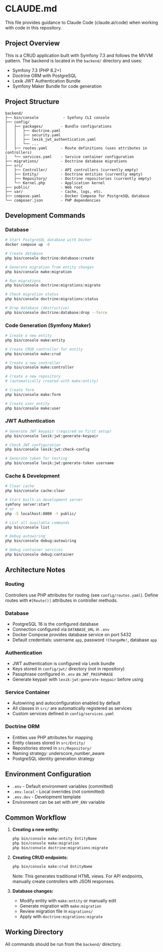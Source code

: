 # CLAUDE.md

This file provides guidance to Claude Code (claude.ai/code) when working with code in this repository.

## Project Overview

This is a CRUD application built with Symfony 7.3 and follows the MVVM pattern. The backend is located in the `backend/` directory and uses:
- Symfony 7.3 (PHP 8.2+)
- Doctrine ORM with PostgreSQL
- Lexik JWT Authentication Bundle
- Symfony Maker Bundle for code generation

## Project Structure

```
backend/
├── bin/console           - Symfony CLI console
├── config/
│   ├── packages/        - Bundle configurations
│   │   ├── doctrine.yaml
│   │   ├── security.yaml
│   │   ├── lexik_jwt_authentication.yaml
│   │   └── ...
│   ├── routes.yaml      - Route definitions (uses attributes in controllers)
│   └── services.yaml    - Service container configuration
├── migrations/          - Doctrine database migrations
├── src/
│   ├── Controller/      - API controllers (currently empty)
│   ├── Entity/          - Doctrine entities (currently empty)
│   ├── Repository/      - Doctrine repositories (currently empty)
│   └── Kernel.php       - Application kernel
├── public/              - Web root
├── var/                 - Cache, logs, etc.
├── compose.yaml         - Docker Compose for PostgreSQL database
└── composer.json        - PHP dependencies
```

## Development Commands

### Database
```bash
# Start PostgreSQL database with Docker
docker compose up -d

# Create database
php bin/console doctrine:database:create

# Generate migration from entity changes
php bin/console make:migration

# Run migrations
php bin/console doctrine:migrations:migrate

# Check migration status
php bin/console doctrine:migrations:status

# Drop database (destructive)
php bin/console doctrine:database:drop --force
```

### Code Generation (Symfony Maker)
```bash
# Create a new entity
php bin/console make:entity

# Create CRUD controller for entity
php bin/console make:crud

# Create a new controller
php bin/console make:controller

# Create a new repository
# (automatically created with make:entity)

# Create form
php bin/console make:form

# Create user entity
php bin/console make:user
```

### JWT Authentication
```bash
# Generate JWT keypair (required on first setup)
php bin/console lexik:jwt:generate-keypair

# Check JWT configuration
php bin/console lexik:jwt:check-config

# Generate token for testing
php bin/console lexik:jwt:generate-token username
```

### Cache & Development
```bash
# Clear cache
php bin/console cache:clear

# Start built-in development server
symfony server:start
# or
php -S localhost:8000 -t public/

# List all available commands
php bin/console list

# Debug autowiring
php bin/console debug:autowiring

# Debug container services
php bin/console debug:container
```

## Architecture Notes

### Routing
Controllers use PHP attributes for routing (see `config/routes.yaml`). Define routes with `#[Route()]` attributes in controller methods.

### Database
- PostgreSQL 16 is the configured database
- Connection configured via `DATABASE_URL` in `.env`
- Docker Compose provides database service on port 5432
- Default credentials: username `app`, password `!ChangeMe!`, database `app`

### Authentication
- JWT authentication is configured via Lexik bundle
- Keys stored in `config/jwt/` directory (not in repository)
- Passphrase configured in `.env` as `JWT_PASSPHRASE`
- Generate keypair with `lexik:jwt:generate-keypair` before using

### Service Container
- Autowiring and autoconfiguration enabled by default
- All classes in `src/` are automatically registered as services
- Custom services defined in `config/services.yaml`

### Doctrine ORM
- Entities use PHP attributes for mapping
- Entity classes stored in `src/Entity/`
- Repositories stored in `src/Repository/`
- Naming strategy: underscore_number_aware
- PostgreSQL identity generation strategy

## Environment Configuration

- `.env` - Default environment variables (committed)
- `.env.local` - Local overrides (not committed)
- `.env.dev` - Development template
- Environment can be set with `APP_ENV` variable

## Common Workflow

1. **Creating a new entity:**
   ```bash
   php bin/console make:entity EntityName
   php bin/console make:migration
   php bin/console doctrine:migrations:migrate
   ```

2. **Creating CRUD endpoints:**
   ```bash
   php bin/console make:crud EntityName
   ```
   Note: This generates traditional HTML views. For API endpoints, manually create controllers with JSON responses.

3. **Database changes:**
   - Modify entity with `make:entity` or manually edit
   - Generate migration with `make:migration`
   - Review migration file in `migrations/`
   - Apply with `doctrine:migrations:migrate`

## Working Directory

All commands should be run from the `backend/` directory.
